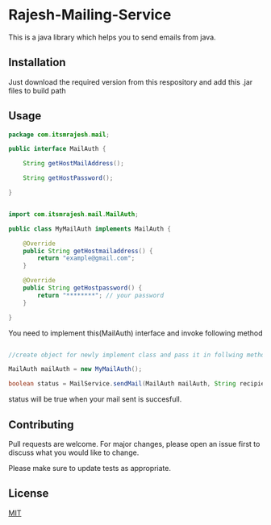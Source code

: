 # Rajesh-Mailing-Service

This is a java library which helps you to send emails from java.

## Installation

Just download the required version from this respository and add this .jar files to build path

## Usage

```java
package com.itsmrajesh.mail;

public interface MailAuth {

	String getHostMailAddress();

	String getHostPassword();

}
```


```java

import com.itsmrajesh.mail.MailAuth;

public class MyMailAuth implements MailAuth {

	@Override
	public String getHostmailaddress() {
		return "example@gmail.com";
	}

	@Override
	public String getHostpassword() {
		return "********"; // your password 
	}

}


```


You need to implement this(MailAuth) interface and invoke following method

```java

//create object for newly implement class and pass it in follwing method

MailAuth mailAuth = new MyMailAuth(); 

boolean status = MailService.sendMail(MailAuth mailAuth, String recipientMailAddress, String mailSubject, String message);

```

status will be true when your mail sent is succesfull.



## Contributing
Pull requests are welcome. For major changes, please open an issue first to discuss what you would like to change.

Please make sure to update tests as appropriate.

## License
[MIT](https://choosealicense.com/licenses/mit/)
